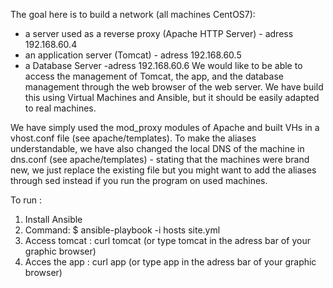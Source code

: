 The goal here is to build a network (all machines CentOS7):
- a server used as a reverse proxy (Apache HTTP Server) - adress 192.168.60.4
- an application server (Tomcat) - adress 192.168.60.5
- a Database Server -adress 192.168.60.6
We would like to be able to access the management of Tomcat, the app, and the database management through the web browser of the web server.
We have build this using Virtual Machines and Ansible, but it should be easily adapted to real machines.

We have simply used the mod_proxy modules of Apache and built <Virtual Host> VHs in a vhost.conf file (see apache/templates). To make the aliases understandable, we have also changed the local DNS of the machine in dns.conf (see apache/templates) - stating that the machines were brand new, we just replace the existing file but you might want to add the aliases through sed instead if you run the program on used machines.


To run : 
1. Install Ansible
2. Command: $ ansible-playbook -i hosts site.yml
3. Access tomcat : curl tomcat (or type tomcat in the adress bar of your graphic browser)
4. Acces the app : curl app (or type app in the adress bar of your graphic browser)
